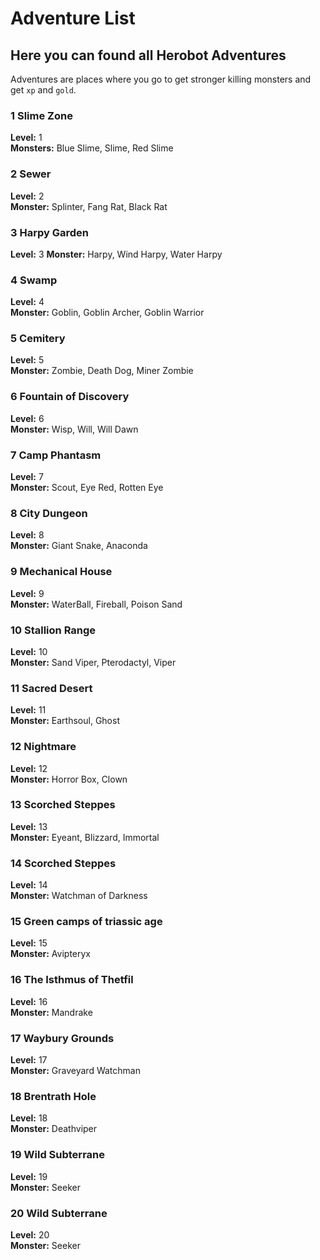 # Adventure List

## Here you can found all Herobot Adventures

Adventures are places where you go to get stronger killing monsters and get `xp` and `gold`.

### 1 Slime Zone

**Level:** 1  
**Monsters:** Blue Slime, Slime, Red Slime

### 2 Sewer

**Level:** 2  
**Monster:** Splinter, Fang Rat, Black Rat

### 3 Harpy Garden

**Level:** 3
**Monster:** Harpy, Wind Harpy, Water Harpy

### 4 Swamp

**Level:** 4  
**Monster:** Goblin, Goblin Archer, Goblin Warrior

### 5 Cemitery

**Level:** 5  
**Monster:** Zombie, Death Dog, Miner Zombie

### 6 Fountain of Discovery

**Level:** 6  
**Monster:** Wisp, Will, Will Dawn

### 7 Camp Phantasm

**Level:** 7  
**Monster:** Scout, Eye Red, Rotten Eye

### 8 City Dungeon

**Level:** 8  
**Monster:** Giant Snake, Anaconda

### 9 Mechanical House

**Level:** 9  
**Monster:** WaterBall, Fireball, Poison Sand

### 10 Stallion Range

**Level:** 10  
**Monster:** Sand Viper, Pterodactyl, Viper

### 11 Sacred Desert

**Level:** 11  
**Monster:** Earthsoul, Ghost

### 12 Nightmare

**Level:** 12  
**Monster:** Horror Box, Clown

### 13 Scorched Steppes

**Level:** 13  
**Monster:** Eyeant, Blizzard, Immortal

### 14 Scorched Steppes

**Level:** 14  
**Monster:** Watchman of Darkness

### 15 Green camps of triassic age

**Level:** 15  
**Monster:** Avipteryx

### 16 The Isthmus of Thetfil

**Level:** 16  
**Monster:** Mandrake

### 17 Waybury Grounds

**Level:** 17  
**Monster:** Graveyard Watchman

### 18 Brentrath Hole

**Level:** 18  
**Monster:** Deathviper

### 19 Wild Subterrane

**Level:** 19  
**Monster:** Seeker

### 20 Wild Subterrane

**Level:** 20  
**Monster:** Seeker
